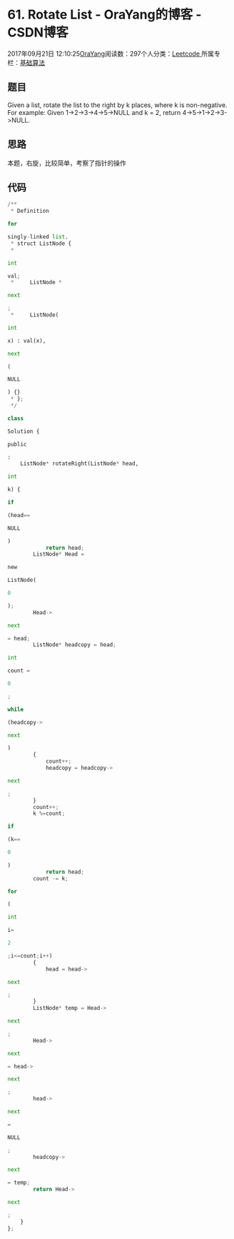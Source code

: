 
# 61. Rotate List - OraYang的博客 - CSDN博客

2017年09月21日 12:10:25[OraYang](https://me.csdn.net/u010665216)阅读数：297个人分类：[Leetcode																](https://blog.csdn.net/u010665216/article/category/7026962)
所属专栏：[基础算法](https://blog.csdn.net/column/details/16604.html)



## 题目
Given a list, rotate the list to the right by k places, where k is non-negative.
For example:
Given 1->2->3->4->5->NULL and k = 2,
return 4->5->1->2->3->NULL.
## 思路
本题，右旋，比较简单，考察了指针的操作
## 代码
```python
/**
 * Definition
```
```python
for
```
```python
singly-linked list.
 * struct ListNode {
 *
```
```python
int
```
```python
val;
 *     ListNode *
```
```python
next
```
```python
;
 *     ListNode(
```
```python
int
```
```python
x) : val(x),
```
```python
next
```
```python
(
```
```python
NULL
```
```python
) {}
 * };
 */
```
```python
class
```
```python
Solution {
```
```python
public
```
```python
:
    ListNode* rotateRight(ListNode* head,
```
```python
int
```
```python
k) {
```
```python
if
```
```python
(head==
```
```python
NULL
```
```python
)
            return head;
        ListNode* Head =
```
```python
new
```
```python
ListNode(
```
```python
0
```
```python
);
        Head->
```
```python
next
```
```python
= head;
        ListNode* headcopy = head;
```
```python
int
```
```python
count =
```
```python
0
```
```python
;
```
```python
while
```
```python
(headcopy->
```
```python
next
```
```python
)
        {
            count++;
            headcopy = headcopy->
```
```python
next
```
```python
;
        }
        count++;
        k %=count;
```
```python
if
```
```python
(k==
```
```python
0
```
```python
)
            return head;
        count -= k;
```
```python
for
```
```python
(
```
```python
int
```
```python
i=
```
```python
2
```
```python
;i<=count;i++)
        {
            head = head->
```
```python
next
```
```python
;
        }
        ListNode* temp = Head->
```
```python
next
```
```python
;
        Head->
```
```python
next
```
```python
= head->
```
```python
next
```
```python
;
        head->
```
```python
next
```
```python
=
```
```python
NULL
```
```python
;
        headcopy->
```
```python
next
```
```python
= temp;
        return Head->
```
```python
next
```
```python
;      
    }
};
```

